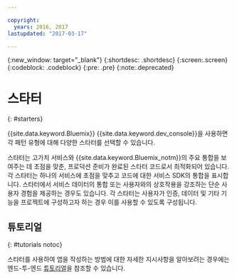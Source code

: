 ```yaml
---

copyright:
  years: 2016, 2017
lastupdated: "2017-03-17"

---
```

{:new_window: target="_blank"}
{:shortdesc: .shortdesc}
{:screen:.screen}
{:codeblock: .codeblock}
{:pre: .pre}
{:note:.deprecated}

# 스타터
{: #starters}

{{site.data.keyword.Bluemix}} {{site.data.keyword.dev_console}}을 사용하면 각 패턴 유형에 대해 다양한 스타터를 선택할 수 있습니다. 

스타터는 고가치 서비스와 {{site.data.keyword.Bluemix_notm}}의 주요 통합을 보여주는 데 초점을 맞춘, 프로덕션 준비가 완료된 스타터 코드로서 최적화되어 있습니다. 각 스타터는 하나의 서비스에 초점을 맞추고 코드에 대한 서비스 SDK의 통합을 표시합니다. 스타터에서 서비스 데이터의 통합 또는 사용자와의 상호작용을 강조하는 단순 사용자 경험을 제공하는 경우도 있습니다. 각 스타터는 사용자가 인증, 데이터 및 기타 기능을 프로젝트에 구성하고자 하는 경우 이를 사용할 수 있도록 구성됩니다. 


## 튜토리얼
{: #tutorials notoc}

스타터를 사용하여 앱을 작성하는 방법에 대한 자세한 지시사항을 알아보려는 경우에는 엔드-투-엔드 [튜토리얼](tutorials.html)을 참조할 수 있습니다. 
